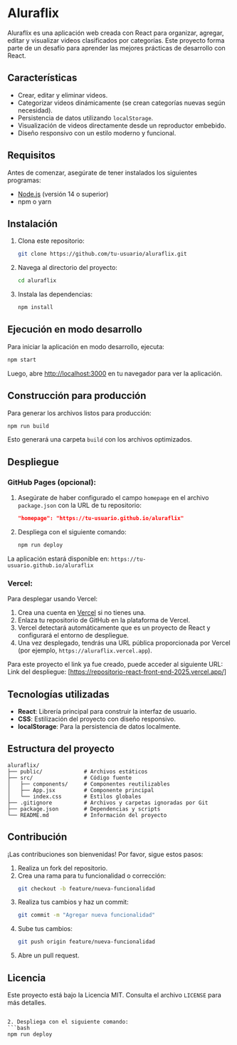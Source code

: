 # Aluraflix

Aluraflix es una aplicación web creada con React para organizar, agregar, editar y visualizar videos clasificados por categorías. Este proyecto forma parte de un desafío para aprender las mejores prácticas de desarrollo con React.

## Características
- Crear, editar y eliminar videos.
- Categorizar videos dinámicamente (se crean categorías nuevas según necesidad).
- Persistencia de datos utilizando `localStorage`.
- Visualización de videos directamente desde un reproductor embebido.
- Diseño responsivo con un estilo moderno y funcional.

## Requisitos
Antes de comenzar, asegúrate de tener instalados los siguientes programas:

- [Node.js](https://nodejs.org/) (versión 14 o superior)
- npm o yarn

## Instalación
1. Clona este repositorio:
   ```bash
   git clone https://github.com/tu-usuario/aluraflix.git
   ```

2. Navega al directorio del proyecto:
   ```bash
   cd aluraflix
   ```

3. Instala las dependencias:
   ```bash
   npm install
   ```

## Ejecución en modo desarrollo
Para iniciar la aplicación en modo desarrollo, ejecuta:

```bash
npm start
```

Luego, abre [http://localhost:3000](http://localhost:3000) en tu navegador para ver la aplicación.

## Construcción para producción
Para generar los archivos listos para producción:

```bash
npm run build
```

Esto generará una carpeta `build` con los archivos optimizados.

## Despliegue
### GitHub Pages (opcional):
1. Asegúrate de haber configurado el campo `homepage` en el archivo `package.json` con la URL de tu repositorio:
   ```json
   "homepage": "https://tu-usuario.github.io/aluraflix"
   ```

2. Despliega con el siguiente comando:
   ```bash
   npm run deploy
   ```

La aplicación estará disponible en: `https://tu-usuario.github.io/aluraflix`

### Vercel:
Para desplegar usando Vercel:
1. Crea una cuenta en [Vercel](https://vercel.com/) si no tienes una.
2. Enlaza tu repositorio de GitHub en la plataforma de Vercel.
3. Vercel detectará automáticamente que es un proyecto de React y configurará el entorno de despliegue.
4. Una vez desplegado, tendrás una URL pública proporcionada por Vercel (por ejemplo, `https://aluraflix.vercel.app`).

Para este proyecto el link ya fue creado, puede acceder al siguiente URL:
Link del despliegue: [https://repositorio-react-front-end-2025.vercel.app/]
## Tecnologías utilizadas
- **React**: Librería principal para construir la interfaz de usuario.
- **CSS**: Estilización del proyecto con diseño responsivo.
- **localStorage**: Para la persistencia de datos localmente.

## Estructura del proyecto
```plaintext
aluraflix/
├── public/             # Archivos estáticos
├── src/                # Código fuente
│   ├── components/     # Componentes reutilizables
│   ├── App.jsx         # Componente principal
│   └── index.css       # Estilos globales
├── .gitignore          # Archivos y carpetas ignoradas por Git
├── package.json        # Dependencias y scripts
└── README.md           # Información del proyecto
```

## Contribución
¡Las contribuciones son bienvenidas! Por favor, sigue estos pasos:
1. Realiza un fork del repositorio.
2. Crea una rama para tu funcionalidad o corrección:
   ```bash
   git checkout -b feature/nueva-funcionalidad
   ```
3. Realiza tus cambios y haz un commit:
   ```bash
   git commit -m "Agregar nueva funcionalidad"
   ```
4. Sube tus cambios:
   ```bash
   git push origin feature/nueva-funcionalidad
   ```
5. Abre un pull request.

## Licencia
Este proyecto está bajo la Licencia MIT. Consulta el archivo `LICENSE` para más detalles.

   ```

2. Despliega con el siguiente comando:
   ```bash
   npm run deploy
   ```
